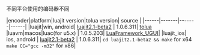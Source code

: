 不同平台使用的编码器不同

|encoder|platform|luajit version|tolua version| source |
|------|-------|-------|------|
|luajit|win, android| [luajit2.1-beta2](http://luajit.org/) | 1.0.6.311| [tolua](https://github.com/topameng/tolua/tree/master/Luajit)
|luavm|macos|luac(for u5.x) | 1.0.5.203| [LuaFramework_UGUI](https://github.com/jarjin/LuaFramework_UGUI/tree/master/LuaEncoder)|
|luajit_ios| ios, android | [luajit2.1-beta2](http://luajit.org/) | 1.0.6.311| `cd luajit2.1-beta2 && make` for x64 `make CC="gcc -m32"` for x86|
